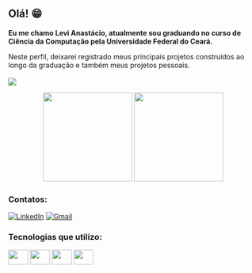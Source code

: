 ## Olá! 😁

**Eu me chamo Levi Anastácio, atualmente sou graduando no curso de Ciência da Computação pela Universidade Federal do Ceará.**

Neste perfil, deixarei registrado meus principais projetos construídos ao longo da graduação e também meus projetos pessoais.
<br/><br/>
![](http://github-profile-summary-cards.vercel.app/api/cards/profile-details?username=marciamart&theme=github_dark)
<div align="center">
  <img height="180em" src="https://github-readme-stats.vercel.app/api?username=leviAnast&show_icons=true&theme=dark"/>
  <img height="180em" src="https://github-readme-stats.vercel.app/api/top-langs/?username=leviAnast&layout=compact&theme=dark&langs_count=1"/>
</div>

### Contatos:

[![LinkedIn](https://img.shields.io/badge/LinkedIn-0077B5?style=for-the-badge&logo=linkedin&logoColor=white)](https://www.linkedin.com/in/levi-anast%C3%A1cio-4a504430b/)
[![Gmail](https://img.shields.io/badge/Gmail-D14836?style=for-the-badge&logo=gmail&logoColor=white)](mailto:levisouza440@gmail.com)

### Tecnologias que utilizo:
<div>
  <img align="center" alt="" height="30" width="40" src="https://cdn.jsdelivr.net/gh/devicons/devicon/icons/c/c-original.svg">
  <img align="center" alt="" height="30" width="40" src="https://cdn.jsdelivr.net/gh/devicons/devicon/icons/python/python-original.svg">
  <img align="center" alt="" height="30" width="40" src="https://cdn.jsdelivr.net/gh/devicons/devicon/icons/java/java-original.svg">
  <img align="center" alt="" height="30" width="40" src="https://cdn.jsdelivr.net/gh/devicons/devicon/icons/postgresql/postgresql-original.svg">
</div>
